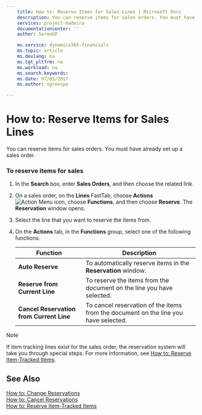 ```yaml
---
    title: How to: Reserve Items for Sales Lines | Microsoft Docs
    description: You can reserve items for sales orders. You must have already set up a sales order.
    services: project-madeira
    documentationcenter: ''
    author: SorenGP

    ms.service: dynamics365-financials
    ms.topic: article
    ms.devlang: na
    ms.tgt_pltfrm: na
    ms.workload: na
    ms.search.keywords:
    ms.date: 07/01/2017
    ms.author: sgroespe

---
```

# How to: Reserve Items for Sales Lines
You can reserve items for sales orders. You must have already set up a sales order.  
  
### To reserve items for sales  
  
1.  In the **Search** box, enter **Sales Orders**, and then choose the related link.  
  
2.  On a sales order, on the **Lines** FastTab, choose **Actions**![Action Menu icon](../media/actionmenuicon.png "actionMenuIcon"), choose **Functions**, and then choose **Reserve**. The **Reservation** window opens.  
  
3.  Select the line that you want to reserve the items from.  
  
4.  On the **Actions** tab, in the **Functions** group, select one of the following functions.  
  
    |**Function**|**Description**|  
    |------------------|---------------------|  
    |**Auto Reserve**|To automatically reserve items in the **Reservation** window.|  
    |**Reserve from Current Line**|To reserve the items from the document on the line you have selected.|  
    |**Cancel Reservation from Current Line**|To cancel reservation of the items from the document on the line you have selected.|  
  
> [!NOTE]  
>  If item tracking lines exist for the sales order, the reservation system will take you through special steps. For more information, see [How to: Reserve Item-Tracked Items](../how-to-reserve-item-tracked-items.md).  
  
## See Also  
 [How to: Change Reservations](../how-to-change-reservations.md)   
 [How to: Cancel Reservations](../how-to-cancel-reservations.md)   
 [How to: Reserve Item-Tracked Items](../how-to-reserve-item-tracked-items.md)